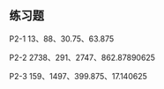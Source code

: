 ## 练习题
P2-1 13、88、30.75、63.875    

P2-2 2738、291、2747、862.87890625    

P2-3 159、1497、399.875、17.140625    



